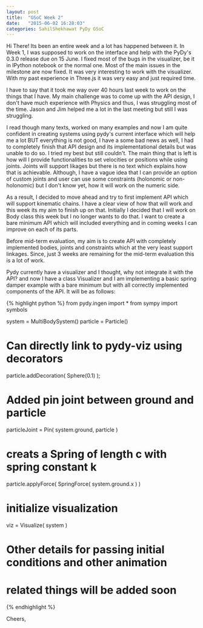 ```yaml
---
layout: post
title:  "GSoC Week 2"
date:   "2015-06-02 16:28:03"
categories: SahilShekhawat PyDy GSoC
---
```

Hi There!
Its been an entire week and a lot has happened between it. In Week 1, I was supposed to work on the interface and help with the PyDy's 0.3.0 release due on 15 June. I fixed most of the bugs in the visualizer, be it in IPython notebook or the normal one. Most of the main issues in the milestone are now fixed. It was very interesting to work with the visualizer. With my past experience in Three.js it was very easy and just required time. 

I have to say that it took me way over 40 hours last week to work on the things that I have. My main challenge was to come up with the API design, I don't have much experience with Physics and thus, I was struggling most of the time. Jason and Jim helped me a lot in the last meeting but still I was struggling. 

I read though many texts, worked on many examples and now I am quite confident in creating systems using pydy's current interface which will help me a lot BUT everything is not good, I have a some bad news as well, I had to completely finish that API design and its implementational details but was unable to do so. I tried my best but still couldn't. The main thing that is left is how will I provide functionalities to set  velocities or positions while using joints. Joints will support likages but there is no text which explains how that is achievable. Although, I have a vague idea that I can provide an option of custom joints and user can use some constraints (holonomic or non-holonomic) but I don't know yet, how it will work on the numeric side.

As a result, I decided to move ahead and try to first implement API which will support kinematic chains. I have a clear view of how that will work and this week its my aim to finish up on  that. Initially I decided that I will work on Body class this week but I no longer wants to do that. I want to create a bare minimum API which will included everything and in coming weeks I can improve on each of its parts. 

Before mid-term evaluation, my aim is to create API  with completely implemented bodies, joints and constraints which at the very least support linkages. Since, just 3 weeks are remaining for the mid-term evaluation this is a lot of work.

Pydy currently have a visualizer and I thought, why not integrate it with the API? and now I have a class Visualizer 
and I am implementing a basic spring damper example with a bare minimum but with all correctly implemented components of the API. It will be as follows:

{% highlight python %}
from pydy.ingen import *
from sympy import symbols

system = MultiBodySystem()
particle = Particle()
# Can directly link to pydy-viz using decorators
particle.addDecoration( Sphere(0.1) );
# Added pin joint between ground and particle
particleJoint = Pin( system.ground,  particle )
# creats a Spring of length c with spring constant k
particle.applyForce( SpringForce( system.ground.x ) )
# initialize visualization
viz = Visualize( system )

# Other details for passing initial conditions and 	other animation
# related things will be added soon 
{% endhighlight %}

Cheers,